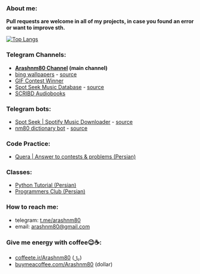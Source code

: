 ### About me:
<!--
  ![Anurag's GitHub stats](https://github-readme-stats.vercel.app/api?username=arashnm80&show_icons=true)
  [![Readme Card](https://github-readme-stats.vercel.app/api/pin/?username=arashnm80&repo=public-arash)](https://github.com/anuraghazra/github-readme-stats)
-->
**Pull requests are welcome in all of my projects, in case you found an error or want to improve sth.**

[![Top Langs](https://github-readme-stats.vercel.app/api/top-langs/?username=arashnm80)](https://github.com/arashnm80?tab=repositories)

### Telegram Channels:
- **[Arashnm80 Channel](https://t.me/Arashnm80_Channel) (main channel)**
- [bing wallpapers](https://t.me/Bingwalls) - [source](https://github.com/arashnm80/bing-wallpaper)
- [GIF Contest Winner](https://t.me/oghlooroghloor)
- [Spot Seek Music Database](https://t.me/+wAztHySpQcdkZjk0) - [source](https://github.com/arashnm80/spot-seek-bot)
- [SCRIBD Audiobooks](https://t.me/SCRIBD_Audiobooks)

### Telegram bots:
- [Spot Seek | Spotify Music Downloader](https://t.me/SpotSeekBot) - [source](https://github.com/arashnm80/spot-seek-bot)
- [nm80 dictionary bot](https://t.me/nm80_dictionary_bot) - [source](https://github.com/arashnm80/nm80-dictionary-bot)

### Code Practice:
- [Quera | Answer to contests & problems (Persian)](https://github.com/arashnm80/quera)

### Classes:
- [Python Tutorial (Persian)](https://github.com/arashnm80/python-tutorial)
- [Programmers Club (Persian)](https://github.com/arashnm80/programmers-club)

### How to reach me:
- telegram: [t.me/arashnm80](https://t.me/arashnm80)
- email: arashnm80@gmail.com

### Give me energy with coffee😉☕:
- [coffeete.ir/Arashnm80](https://www.coffeete.ir/arashnm80) (﷼)
- [buymeacoffee.com/Arashnm80](https://www.buymeacoffee.com/Arashnm80) (dollar)
